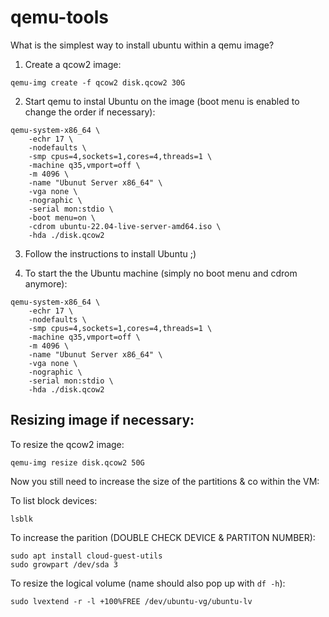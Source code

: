 # qemu-tools

What is the simplest way to install ubuntu within a qemu image?

1. Create a qcow2 image:
```
qemu-img create -f qcow2 disk.qcow2 30G
```

2. Start qemu to instal Ubuntu on the image (boot menu is enabled to change the order if necessary):
```
qemu-system-x86_64 \
    -echr 17 \
    -nodefaults \
    -smp cpus=4,sockets=1,cores=4,threads=1 \
    -machine q35,vmport=off \
    -m 4096 \
    -name "Ubunut Server x86_64" \
    -vga none \
    -nographic \
    -serial mon:stdio \
    -boot menu=on \
    -cdrom ubuntu-22.04-live-server-amd64.iso \
    -hda ./disk.qcow2
```

3. Follow the instructions to install Ubuntu ;)

4. To start the the Ubuntu machine (simply no boot menu and cdrom anymore):
```
qemu-system-x86_64 \
    -echr 17 \
    -nodefaults \
    -smp cpus=4,sockets=1,cores=4,threads=1 \
    -machine q35,vmport=off \
    -m 4096 \
    -name "Ubunut Server x86_64" \
    -vga none \
    -nographic \
    -serial mon:stdio \
    -hda ./disk.qcow2
```

## Resizing image if necessary:
To resize the qcow2 image:
```
qemu-img resize disk.qcow2 50G
```

Now you still need to increase the size of the partitions & co within the VM:

To list block devices:
```
lsblk
````

To increase the parition (DOUBLE CHECK DEVICE & PARTITON NUMBER):
```
sudo apt install cloud-guest-utils
sudo growpart /dev/sda 3
```

To resize the logical volume (name should also pop up with `df -h`):
```
sudo lvextend -r -l +100%FREE /dev/ubuntu-vg/ubuntu-lv
```
